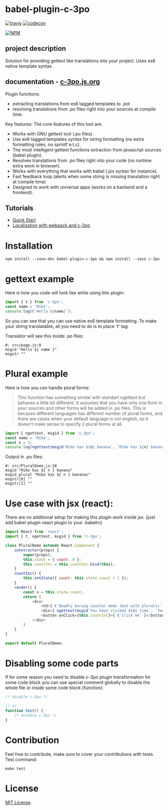 # babel-plugin-c-3po
[![travis](https://api.travis-ci.org/c-3po-org/babel-plugin-c-3po.svg)](https://travis-ci.org/c-3po-org)
[![codecov](https://codecov.io/gh/c-3po-org/babel-plugin-c-3po/branch/master/graph/badge.svg)](https://codecov.io/gh/c-3po-org/babel-plugin-c-3po)

[![NPM](https://nodei.co/npm/babel-plugin-c-3po.png?downloads=true)](https://nodei.co/npm/babel-plugin-c-3po/)

## project description
Solution for providing gettext like translations into your project. Uses es6 native template syntax.

## documentation - [c-3po.js.org](http://c-3po.js.org)

Plugin functions:
- extracting translations from es6 tagged templates to .pot 
- resolving translations from .po files right into your sources at compile time.

Key features:
The core features of this tool are:

- Works with GNU gettext tool (.po files).
- Use es6 tagged templates syntax for string formatting (no extra formatting rules, no sprintf e.t.c).
- The most intelligent gettext functions extraction from javascript sources (babel plugin).
- Resolves translations from .po files right into your code (no runtime extra work in browser).
- Works with everything that works with babel (.jsx syntax for instance).
- Fast feedback loop (alerts when some string is missing translation right at compile time)
- Designed to work with universal apps (works on a backend and a frontend).

## Tutorials
* [Quick Start](https://c-3po.js.org/quick-start.html)
* [Localization with webpack and c-3po](https://c-3po.js.org/localization-with-webpack-and-c-3po.html)

Installation
============

`npm install --save-dev babel-plugin-c-3po && npm install --save c-3po`


gettext example
===============
Here is how you code will look like while using this plugin:

```javascript
import { t } from 'c-3po';
const name = 'Mike';
console.log(t`Hello ${name}`);
```
So you can see that you can use native es6 template formatting. To make your string translatable, all you need to do is to place 't' tag.

Translator will see this inside .po files:
```po
#: src/page.js:8
msgid "Hello ${ name }"
msgstr ""
```
Plural example
==============
Here is how you can handle plural forms:
> This function has something similar with standart ngettext but behaves a little bit different. It assumes that you have only one form in your sources and other forms will be added in .po files. This is because different languages has different number of plural forms, and there are cases when your default language is not english, so it doesn't make sense to specify 2 plural forms at all.

```javascript
import { ngettext, msgid } from 'c-3po';
const name = 'Mike';
const n = 5;
console.log(ngettext(msgid`Mike has ${n} banana`, `Mike has ${n} bananas`, n));
```

Output in .po files:
```po
#: src/PluralDemo.js:18
msgid "Mike has ${ n } banana"
msgid_plural "Mike has ${ n } bananas"
msgstr[0] ""
msgstr[1] ""
```

Use case with jsx (react):
==========================
There are no additional setup for making this plugin work inside jsx. (just add babel-plugin-react plugin to your .babelrc)

```javascript
import React from 'react';
import { t, ngettext, msgid } from 'c-3po';

class PluralDemo extends React.Component {
    constructor(props) {
        super(props);
        this.state = { count: 0 };
        this.countInc = this.countInc.bind(this);
    }
    countInc() {
        this.setState({ count: this.state.count + 1 });
    }
    render() {
        const n = this.state.count;
        return (
            <div>
                <h3>{ t`Deadly boring counter demo (but with plurals)` }</h3>
                <div>{ ngettext(msgid`You have clicked ${n} time`, `You have clicked ${n} times`, n) }</div>
                <button onClick={this.countInc}>{ t`Click me` }</button>
            </div>
        )
    }
}

export default PluralDemo;
```

Disabling some code parts
=========================
If for some reason you need to disable c-3po plugin transformation for some code block
you can use special comment globally to disable the whole file or inside some code block (function):
```javascript
/* disable c-3po */

// or
function test() {
    /* disable c-3po */
}
```

Contribution
============
Feel free to contribute, make sure to cover your contributions with tests.
Test command:
```
make test
```

License
=======

[MIT License](LICENSE).
